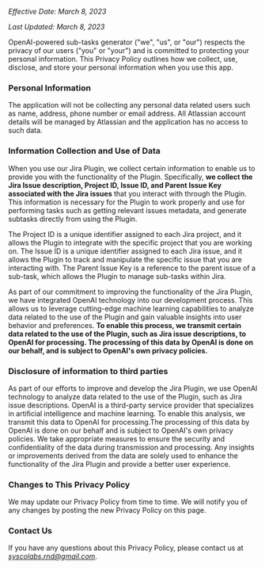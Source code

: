 _Effective Date: March 8, 2023_

_Last Updated: March 8, 2023_

OpenAI-powered sub-tasks generator ("we", "us", or "our") respects the privacy of our users ("you" or "your") and is committed to protecting your personal information. This Privacy Policy outlines how we collect, use, disclose, and store your personal information when you use this app.

### Personal Information

The application will not be collecting any personal data related users such as name, address, phone number or email address. All Atlassian account details will be managed by Atlassian and the application has no access to such data.

### Information Collection and Use of Data

When you use our Jira Plugin, we collect certain information to enable us to provide you with the functionality of the Plugin. Specifically, **we collect the Jira Issue description, Project ID, Issue ID, and Parent Issue Key associated with the Jira issues** that you interact with through the Plugin. This information is necessary for the Plugin to work properly and use for performing tasks such as getting relevant issues metadata, and generate subtasks directly from using the Plugin.

The Project ID is a unique identifier assigned to each Jira project, and it allows the Plugin to integrate with the specific project that you are working on. The Issue ID is a unique identifier assigned to each Jira issue, and it allows the Plugin to track and manipulate the specific issue that you are interacting with. The Parent Issue Key is a reference to the parent issue of a sub-task, which allows the Plugin to manage sub-tasks within Jira.

As part of our commitment to improving the functionality of the Jira Plugin, we have integrated OpenAI technology into our development process. This allows us to leverage cutting-edge machine learning capabilities to analyze data related to the use of the Plugin and gain valuable insights into user behavior and preferences. **To enable this process, we transmit certain data related to the use of the Plugin, such as Jira issue descriptions, to OpenAI for processing. The processing of this data by OpenAI is done on our behalf, and is subject to OpenAI's own privacy policies.**

### Disclosure of information to third parties

As part of our efforts to improve and develop the Jira Plugin, we use OpenAI technology to analyze data related to the use of the Plugin, such as Jira issue descriptions. OpenAI is a third-party service provider that specializes in artificial intelligence and machine learning. To enable this analysis, we transmit this data to OpenAI for processing.The processing of this data by OpenAI is done on our behalf and is subject to OpenAI's own privacy policies. We take appropriate measures to ensure the security and confidentiality of the data during transmission and processing. Any insights or improvements derived from the data are solely used to enhance the functionality of the Jira Plugin and provide a better user experience.

### Changes to This Privacy Policy

We may update our Privacy Policy from time to time. We will notify you of any changes by posting the new Privacy Policy on this page.

### Contact Us

If you have any questions about this Privacy Policy, please contact us at [_syscolabs.rnd@gmail.com_](mailto:syscolabs.rnd@gmail.com "mailto:syscolabs.rnd@gmail.com").
